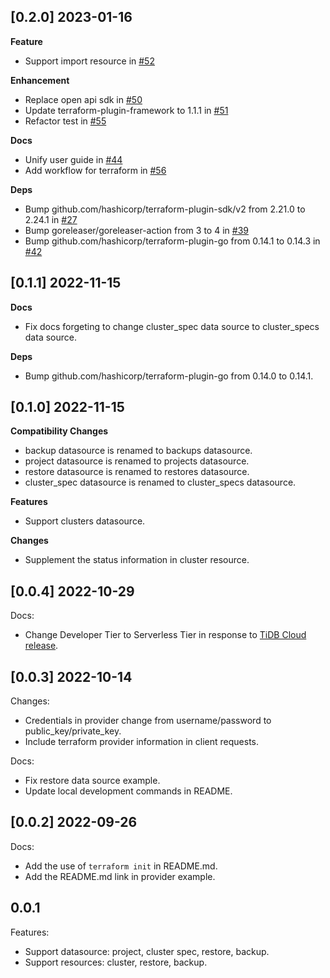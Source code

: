 ## [0.2.0] 2023-01-16

**Feature**
* Support import resource in [#52](https://github.com/tidbcloud/terraform-provider-tidbcloud/pull/52)

**Enhancement**
* Replace open api sdk in [#50](https://github.com/tidbcloud/terraform-provider-tidbcloud/pull/50)
* Update terraform-plugin-framework to 1.1.1 in [#51](https://github.com/tidbcloud/terraform-provider-tidbcloud/pull/51)
* Refactor test in [#55](https://github.com/tidbcloud/terraform-provider-tidbcloud/pull/55)

**Docs**
* Unify user guide in [#44](https://github.com/tidbcloud/terraform-provider-tidbcloud/pull/44)
* Add workflow for terraform in [#56](https://github.com/tidbcloud/terraform-provider-tidbcloud/pull/56)

**Deps**
* Bump github.com/hashicorp/terraform-plugin-sdk/v2 from 2.21.0 to 2.24.1 in [#27](https://github.com/tidbcloud/terraform-provider-tidbcloud/pull/27)
* Bump goreleaser/goreleaser-action from 3 to 4 in [#39](https://github.com/tidbcloud/terraform-provider-tidbcloud/pull/39)
* Bump github.com/hashicorp/terraform-plugin-go from 0.14.1 to 0.14.3 in [#42](https://github.com/tidbcloud/terraform-provider-tidbcloud/pull/42)

## [0.1.1] 2022-11-15

**Docs**
- Fix docs forgeting to change cluster_spec data source to cluster_specs data source.

**Deps**
- Bump github.com/hashicorp/terraform-plugin-go from 0.14.0 to 0.14.1.

## [0.1.0] 2022-11-15

**Compatibility Changes**
- backup datasource is renamed to backups datasource.
- project datasource is renamed to projects datasource.
- restore datasource is renamed to restores datasource.
- cluster_spec datasource is renamed to cluster_specs datasource.

**Features**
- Support clusters datasource.

**Changes**
- Supplement the status information in cluster resource.

## [0.0.4] 2022-10-29

Docs:
- Change Developer Tier to Serverless Tier in response to [TiDB Cloud release](https://docs.pingcap.com/tidbcloud/release-notes-2022#october-28-2022).

## [0.0.3] 2022-10-14

Changes:
- Credentials in provider change from username/password to public_key/private_key.
- Include terraform provider information in client requests.

Docs:
- Fix restore data source example.
- Update local development commands in README.

## [0.0.2] 2022-09-26

Docs:
- Add the use of `terraform init` in README.md.
- Add the README.md link in provider example.

## 0.0.1

Features:
- Support datasource: project, cluster spec, restore, backup.
- Support resources: cluster, restore, backup.
